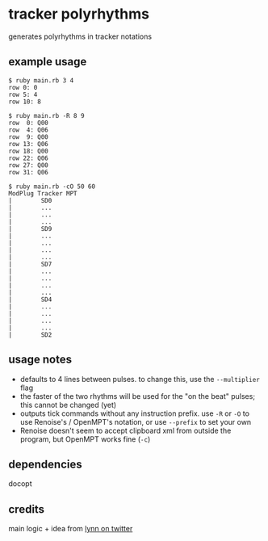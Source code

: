 # tracker polyrhythms

generates polyrhythms in tracker notations

## example usage

```
$ ruby main.rb 3 4
row 0: 0
row 5: 4
row 10: 8

$ ruby main.rb -R 8 9
row  0: Q00
row  4: Q06
row  9: Q00
row 13: Q06
row 18: Q00
row 22: Q06
row 27: Q00
row 31: Q06

$ ruby main.rb -cO 50 60
ModPlug Tracker MPT
|        SD0
|        ...
|        ...
|        ...
|        SD9
|        ...
|        ...
|        ...
|        ...
|        SD7
|        ...
|        ...
|        ...
|        ...
|        SD4
|        ...
|        ...
|        ...
|        ...
|        SD2
```

## usage notes

- defaults to 4 lines between pulses. to change this, use the `--multiplier` flag
- the faster of the two rhythms will be used for the "on the beat" pulses; this cannot be changed (yet)
- outputs tick commands without any instruction prefix. use `-R` or `-O` to use Renoise's / OpenMPT's notation, or use `--prefix` to set your own
- Renoise doesn't seem to accept clipboard xml from outside the program, but OpenMPT works fine (`-c`)

## dependencies

docopt

## credits

main logic + idea from [lynn on twitter](https://twitter.com/chordbug/status/1063733473586884609)
